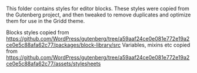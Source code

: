 This folder contains styles for editor blocks.
These styles were copied from the Gutenberg project, and then tweaked to remove duplicates and optimize them for use in the Gridd theme.

Blocks styles copied from https://github.com/WordPress/gutenberg/tree/a59aaf24ce0e081e772e19a2ce0e5c88afa62c77/packages/block-library/src
Variables, mixins etc copied from https://github.com/WordPress/gutenberg/tree/a59aaf24ce0e081e772e19a2ce0e5c88afa62c77/assets/stylesheets